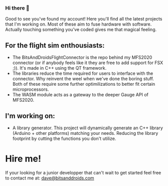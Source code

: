 ### Hi there 👋

Good to see you've found my account!
Here you'll find all the latest projects that I'm working on.
Most of these aim to fuse hardware with software. Actually touching something you've coded gives me that magical feeling.

## For the flight sim enthousiasts:
- The BitsAndDroidsFlightConnector is the repo behind my MFS2020 connector (or if anybody feels like it they are free to add support for FSX ;)). It's made in C++ using the QT framework.
- The libraries reduce the time required for users to interface with the connector. Why reinvent the weel when we've done the boring stuff. Both of these require some further optimilizations to better fit certain microprocessors.
- The WASM module acts as a gateway to the deeper Gauge API of MFS2020.

## I'm working on:
- A library generator. This project will dynamically generate an C++ library (Arduino + other platforms) matching your needs. Reducing the library footprint by cutting the functions you don't utilize.

# Hire me!
If your looking for a junior developper that can't wait to get started feel free to contact me at: dave@bitsanddroids.com 
<!--
**BitsAndDroids/BitsAndDroids** is a ✨ _special_ ✨ repository because its `README.md` (this file) appears on your GitHub profile.

Here are some ideas to get you started:

- 🔭 I’m currently working on ...
- 🌱 I’m currently learning ...
- 👯 I’m looking to collaborate on ...
- 🤔 I’m looking for help with ...
- 💬 Ask me about ...
- 📫 How to reach me: ...
- 😄 Pronouns: ...
- ⚡ Fun fact: ...
-->
